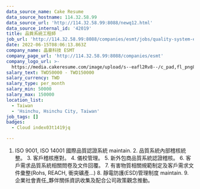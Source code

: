 ```yaml
---
data_source_name: Cake Resume
data_source_hostname: 114.32.58.99
data_source_url: 'http://114.32.58.99:8088/newq12.html'
data_source_internal_id: '42019'
title: 品質系統工程師
job_url: 'http://114.32.58.99:8088/companies/esmt/jobs/quality-system-engineer-9976a0'
date: 2022-06-15T08:06:13.863Z
company_name: 晶豪科技 ESMT
company_page_url: 'http://114.32.58.99:8088/companies/esmt'
company_logo_url: >-
  https://media.cakeresume.com/image/upload/s--eafl2Rv8--/c_pad,fl_png8,h_200,w_200/v1654045151/imvkp5huyv6kzmqn4nor.png
salary_text: TWD50000 - TWD150000
salary_currency: TWD
salary_type: per_month
salary_min: 50000
salary_max: 150000
location_list:
  - Taiwan
  - 'Hsinchu, Hsinchu City, Taiwan'
job_tags: []
badges:
  - Cloud index03t1419jq

---
```


1. ISO 9001, ISO 14001 國際品質認證系統 maintain. 2. 品質系統內部稽核統整。 3. 客戶稽核應對。 4. 儀校管理。 5. 新外包商品質系統認證稽核。 6. 客戶需求品質系統相關問卷及文件回覆。 7. 有害物質相關規範制定及客戶需求文件彙整(Rohs, REACH, 衝突礦產...) 8. 靜電防護(ESD)管理制度 maintain. 9. 企業社會責任_夥伴關係資訊收集及配合公司政策觀念推動。